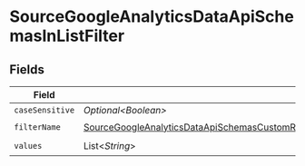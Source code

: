 # SourceGoogleAnalyticsDataApiSchemasInListFilter


## Fields

| Field                                                                                                                                                                                                                                         | Type                                                                                                                                                                                                                                          | Required                                                                                                                                                                                                                                      | Description                                                                                                                                                                                                                                   |
| --------------------------------------------------------------------------------------------------------------------------------------------------------------------------------------------------------------------------------------------- | --------------------------------------------------------------------------------------------------------------------------------------------------------------------------------------------------------------------------------------------- | --------------------------------------------------------------------------------------------------------------------------------------------------------------------------------------------------------------------------------------------- | --------------------------------------------------------------------------------------------------------------------------------------------------------------------------------------------------------------------------------------------- |
| `caseSensitive`                                                                                                                                                                                                                               | *Optional\<Boolean>*                                                                                                                                                                                                                          | :heavy_minus_sign:                                                                                                                                                                                                                            | N/A                                                                                                                                                                                                                                           |
| `filterName`                                                                                                                                                                                                                                  | [SourceGoogleAnalyticsDataApiSchemasCustomReportsArrayDimensionFilterDimensionsFilter3ExpressionFilterName](../../models/shared/SourceGoogleAnalyticsDataApiSchemasCustomReportsArrayDimensionFilterDimensionsFilter3ExpressionFilterName.md) | :heavy_check_mark:                                                                                                                                                                                                                            | N/A                                                                                                                                                                                                                                           |
| `values`                                                                                                                                                                                                                                      | List\<*String*>                                                                                                                                                                                                                               | :heavy_check_mark:                                                                                                                                                                                                                            | N/A                                                                                                                                                                                                                                           |